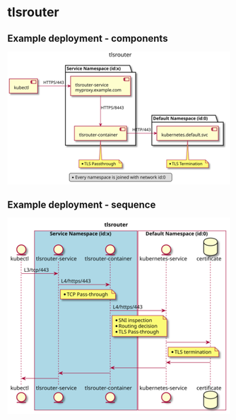 # tlsrouter

## Example deployment - components

![Components](resource/components.svg?sanitize=true)

## Example deployment - sequence

![Sequence](resource/sequence.svg?sanitize=true)


